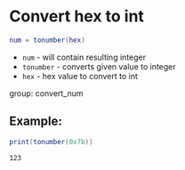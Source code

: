 # Convert hex to int

```lua
num = tonumber(hex)
```

- `num` - will contain resulting integer
- `tonumber` - converts given value to integer
- `hex` - hex value to convert to int

group: convert_num

## Example: 
```lua
print(tonumber(0x7b))
```
```
123

```

